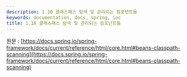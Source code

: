```yaml
---
description: 1.10 클래스패스 탐색 및 관리되는 컴포넌트들
keywords: documentation, docs, spring, ioc
title: 1.10 클래스패스 탐색 및 관리되는 컴포넌트들
---
```


원문 : [https://docs.spring.io/spring-framework/docs/current/reference/html/core.html#beans-classpath-scanning](https://docs.spring.io/spring-framework/docs/current/reference/html/core.html#beans-classpath-scanning)